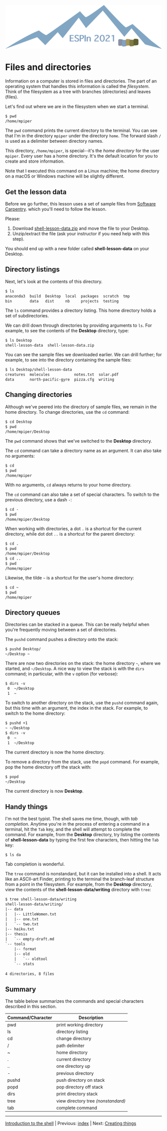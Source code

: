 ![Ivy logo](https://raw.githubusercontent.com/csdms/ivy/main/media/logo.png)

# Files and directories

Information on a computer is stored in files and directories.
The part of an operating system that handles this information
is called the *filesystem*.
Think of the filesystem as a tree with branches (directories)
and leaves (files).

Let's find out where we are in the filesystem when we start a terminal.
```
$ pwd
/home/mpiper
```
The `pwd` command prints the current directory to the terminal.
You can see that I'm in the directory `mpiper` under the directory `home`.
The forward slash `/` is used as a delimiter between directory names.

This directory, `/home/mpiper`, is special--it's the *home directory*
for the user `mpiper`.
Every user has a home directory.
It's the default location for you to create and store information.

Note that I executed this command on a Linux machine;
the home directory on a macOS or Windows machine will be slightly different.


## Get the lesson data

Before we go further,
this lesson uses a set of sample files
from [Software Carpentry](https://software-carpentry.org/).
which you'll need to follow the lesson.

Please:

1. Download [shell-lesson-data.zip](https://swcarpentry.github.io/shell-novice/data/shell-lesson-data.zip) and move the file to your Desktop.
1. Unzip/extract the file (ask your instructor if you need help with this step).

You should end up with a new folder called **shell-lesson-data** on your Desktop.


## Directory listings

Next, let's look at the contents of this directory.
```
$ ls
anaconda3  build  Desktop  local  packages  scratch  tmp
bin        data   dist     nb     projects  testing
```
The `ls` command provides a directory listing.
This home directory holds a set of subdirectories.

We can drill down through directories by providing arguments to `ls`.
For example, to see the contents of the **Desktop** directory, type:
```
$ ls Desktop
shell-lesson-data  shell-lesson-data.zip
```
You can see the sample files we downloaded earlier.
We can drill further; for example, to see into the directory containing
the sample files:
```
$ ls Desktop/shell-lesson-data
creatures  molecules           notes.txt  solar.pdf
data       north-pacific-gyre  pizza.cfg  writing
```


## Changing directories

Although we've peered into the directory of sample files,
we remain in the home directory.
To change directories,
use the `cd` command:
```
$ cd Desktop
$ pwd
/home/mpiper/Desktop
```
The `pwd` command shows that we've switched to the **Desktop** directory.

The `cd` command can take a directory name as an argument.
It can also take no arguments:
```
$ cd
$ pwd
/home/mpiper
```
With no arguments, `cd` always returns to your home directory.

The `cd` command can also take a set of special characters.
To switch to the previous directory,
use a dash `-`:
```
$ cd -
$ pwd
/home/mpiper/Desktop
```

When working with directories,
a dot `.` is a shortcut for the current directory,
while dot dot `..` is a shortcut for the parent directory:
```
$ cd .
$ pwd
/home/mpiper/Desktop
$ cd ..
$ pwd
/home/mpiper
```
Likewise,
the tilde `~` is a shortcut for the user's home directory:
```
$ cd ~
$ pwd
/home/mpiper
```

## Directory queues

Directories can be stacked in a queue.
This can be really helpful when you're frequently moving between
a set of directories.

The `pushd` command pushes a directory onto the stack:
```
$ pushd Desktop/
~/Desktop ~
```
There are now two directories on the stack:
the home directory `~`, where we started,
and `~/Desktop`.
A nice way to view the stack is with the `dirs` command;
in particular,
with the `v` option (for verbose):
```
$ dirs -v
 0  ~/Desktop
 1  ~
```
To switch to another directory on the stack,
use the `pushd` command again,
but this time with an argument,
the index in the stack.
For example, to switch to the home directory:
```
$ pushd +1
~ ~/Desktop
$ dirs -v
 0  ~
 1  ~/Desktop
```
The current directory is now the home directory.

To remove a directory from the stack,
use the `popd` command.
For example, pop the home directory off the stack with:
```
$ popd
~/Desktop
```
The current directory is now **Desktop**.


## Handy things

I'm not the best typist.
The shell saves me time, though, with *tab completion*.
Anytime you're in the process of entering a command in a terminal,
hit the `Tab` key,
and the shell will attempt to complete the command.
For example,
from the **Desktop** directory,
try listing the contents of **shell-lesson-data**
by typing the first few characters, then hitting the `Tab` key:
```
$ ls da
```
Tab completion is wonderful.

The `tree` command is nonstandard,
but it can be installed into a shell.
It acts like an ASCII-art Finder,
printing to the terminal the branch-leaf structure from a point
in the filesystem.
For example,
from the **Desktop** directory,
view the contents of the **shell-lesson-data/writing** directory 
with `tree`:
```
$ tree shell-lesson-data/writing
shell-lesson-data/writing/
|-- data
|   |-- LittleWomen.txt
|   |-- one.txt
|   `-- two.txt
|-- haiku.txt
|-- thesis
|   `-- empty-draft.md
`-- tools
    |-- format
    |-- old
    |   `-- oldtool
    `-- stats

4 directories, 8 files
```


## Summary

The table below summarizes the commands and special characters
described in this section.

| Command/Character | Description
| ----------------- | -----------
| pwd               | print working directory
| ls                | directory listing
| cd                | change directory
| /                 | path delimiter
| ~                 | home directory
| .                 | current directory
| ..                | one directory up
| -                 | previous directory
| pushd             | push directory on stack
| popd              | pop directory off stack
| dirs              | print directory stack
| tree              | view directory tree *(nonstandard)*
| tab               | complete command

___

[Introduction to the shell](./index.md) |
Previous: [index](./index.md) |
Next: [Creating things](./creating-things.md)
